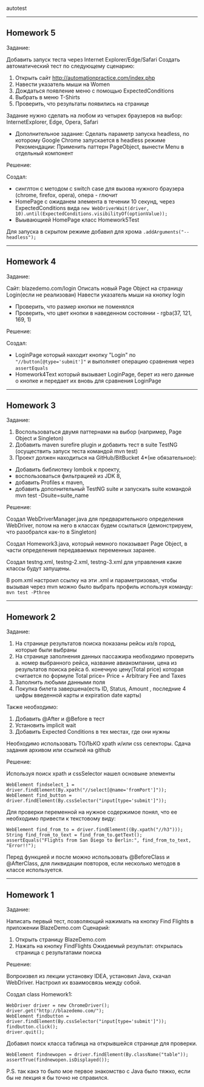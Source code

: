 autotest

---
Homework 5
---

Задание:

Добавить запуск теста через Internet Explorer/Edge/Safari
Создать автоматический тест по следующему сценарию:
1. Открыть сайт http://automationpractice.com/index.php
2. Навести указатель мыши на Women
3. Дождаться появление меню c помощью ExpectedConditions
4. Выбрать в меню T-Shirts 
5. Проверить, что результаты появились на странице

Задание нужно сделать на любом из четырех браузеров на выбор:
InternetExplorer,
Edge,
Opera,
Safari

* Дополнительное задание:
Сделать параметр запуска headless, по которому Google Chrome запускается в headless режиме
Рекомендации:
Применить паттерн PageObject, вынести Menu в отдельный компонент


Решение:

Создал:
- синглтон с методом с switch case для вызова нужного браузера (chrome, firefox, opera), опера - глючит
- HomePage c ожиданем элемента в течении 10 секунд, через ExpectedConditions вида `new WebDriverWait(driver, 10).until(ExpectedConditions.visibilityOf(optionValue));`
- Выывающией HomePage класс Homework5Test

Для запуска в скрытом режиме добавил для хрома `.addArguments("--headless");`

 

---
Homework 4
---

Задание:

Сайт: blazedemo.com/login
Описать новый Page Object на страницу Login(если не реализован)
Навести указатель мыши на кнопку login
- Проверить, что размер кнопки не поменялся
- Проверить, что цвет кнопки в наведенном состоянии - rgba(37, 121, 169, 1)

Решение:

Создал:
- LoginPage который находит кнопку "Login" по `"//button[@type='submit']"` и выполняет операцию сравнения через `assertEquals`
- Homework4Text который вызывает LoginPage, берет из него данные о кнопке и передает их вновь для сравнения LoginPage


---
Homework 3
---

Задание:

1. Воспользоваться двумя паттернами на выбор (например, Page Object и Singleton) 
2. Добавить maven surefire plugin и добавить тест в suite TestNG (осуществить запуск теста командой mvn test)
3. Проект должен находиться на GitHub/BitBucket
4*(не обязательное): 
- Добавить библиотеку lombok к проекту, 
- воспользоваться фильтрацией из JDK 8, 
- добавить Profiles к maven, 
- добавить дополнительный TestNG suite и запускать suite командой mvn test -Dsuite=suite_name

Решение:

Создал WebDriverManager.java для предварительного определения WebDriver, потом на него в классах будем ссылаться (демонстрируем, что разобрался как-то в Singleton)

Создал Homework3.java, который немного показывает Page Object, в части определения передаваемых переменных заранее.

Создал testng.xml, testng-2.xml, testng-3.xml для управления какие классы будут запущены.

В pom.xml настроил ссылку на эти .xml и параметризовал, чтобы вызывая через mvn можно было выбрать профиль используя команду:
`mvn test -Pthree`

---
Homework 2
---

Задание:

1) На странице результатов поиска показаны рейсы из/в город, которые были выбраны
2) На странице заполнения данных пассажира необходимо проверить 
а. номер выбранного рейса, название авиакомпании, цена из результатов поиска рейса
б. конечную цену(Total price) которая считается по формуле Total price= Price + Arbitrary Fee and Taxes
3) Заполнить любыми данными поля 
4) Покупка билета завершена(есть ID, Status, Amount , последние 4 цифры введенной карты и expiration date карты)

Также необходимо: 
1. Добавить @After и @Before в тест
2. Установить implicit wait
3. Добавить Expected Conditions в тех местах, где они нужны

Необходимо использовать ТОЛЬКО xpath и/или css селекторы.
Сдача задания архивом или ссылкой на github

Решение:

Используя поиск xpath и cssSelector нашел основыне элементы

```
WebElement findselect_1 = driver.findElement(By.xpath("//select[@name='fromPort']"));
WebElement find_button = driver.findElement(By.cssSelector("input[type='submit']"));
```

Для проверки переменной на нужное содержимое понял, что ее необходимо привести к текстовому виду:
```
WebElement find_from_to = driver.findElement((By.xpath("//h3")));
String find_from_to_text = find_from_to.getText();
assertEquals("Flights from San Diego to Berlin:", find_from_to_text, "Error!!");
```

Перед функцией и после можно использовать @BeforeClass и @AfterClass, для ликвидации повторов, если несколько методов в классе используется.



---
Homework 1
---

Задание:

Написать первый тест, позволяющий нажимать на кнопку Find Flights в приложении BlazeDemo.com
Сценарий:
1. Открыть страницу BlazeDemo.com
2. Нажать на кнопку FindFlights
Ожидаемый результат: открылась страница с результатами поиска

Решение:

Вопроизвел из лекции установку IDEA, установил Java, скачал WebDriver.
Настроил их взаимосвязь между собой.

Создал class Homework1:
```
WebDriver driver = new ChromeDriver();
driver.get("http://blazedemo.com/");
WebElement findbutton = driver.findElement(By.cssSelector("input[type='submit']"));
findbutton.click();
driver.quit();
```

Добавил поиск класса таблица на открывшейся странице для проверки.
```
WebElement findnewopen = driver.findElement(By.className("table"));
assertTrue(findnewopen.isDisplayed());
```

P.S. так какэ то было мое первое знакомство с Java было тяжко, если бы не лекция я бы точно не справился.
